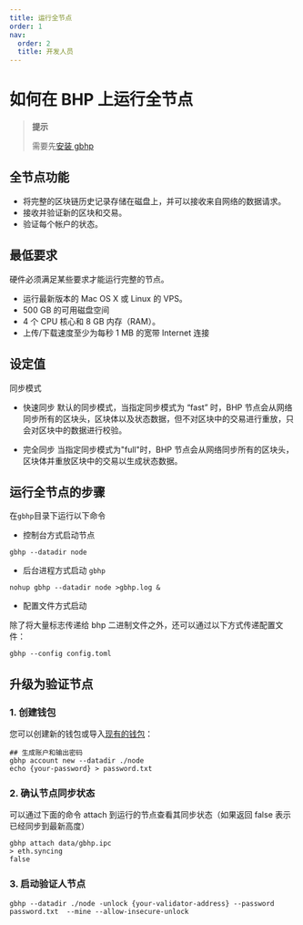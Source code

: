 ```yaml
---
title: 运行全节点
order: 1
nav:
  order: 2
  title: 开发人员
---
```


# 如何在 BHP 上运行全节点

> **提示**
>
> 需要先[安装 gbhp](/zh-CN/developer/install)

## 全节点功能

- 将完整的区块链历史记录存储在磁盘上，并可以接收来自网络的数据请求。
- 接收并验证新的区块和交易。
- 验证每个帐户的状态。

## 最低要求

硬件必须满足某些要求才能运行完整的节点。

- 运行最新版本的 Mac OS X 或 Linux 的 VPS。
- 500 GB 的可用磁盘空间
- 4 个 CPU 核心和 8 GB 内存（RAM）。
- 上传/下载速度至少为每秒 1 MB 的宽带 Internet 连接

## 设定值

同步模式

- 快速同步
  默认的同步模式，当指定同步模式为 “fast” 时，BHP 节点会从网络同步所有的区块头，区块体以及状态数据，但不对区块中的交易进行重放，只会对区块中的数据进行校验。

- 完全同步
  当指定同步模式为"full"时，BHP 节点会从网络同步所有的区块头，区块体并重放区块中的交易以生成状态数据。

## 运行全节点的步骤

在`gbhp`目录下运行以下命令

- 控制台方式启动节点

```shell
gbhp --datadir node
```

- 后台进程方式启动 `gbhp`

```shell
nohup gbhp --datadir node >gbhp.log &
```

- 配置文件方式启动

除了将大量标志传递给 bhp 二进制文件之外，还可以通过以下方式传递配置文件：

```shell
gbhp --config config.toml
```

## 升级为验证节点

### 1. 创建钱包

您可以创建新的钱包或导入[现有的钱包]()：

```shell
## 生成账户和输出密码
gbhp account new --datadir ./node
echo {your-password} > password.txt
```

### 2. 确认节点同步状态

可以通过下面的命令 attach 到运行的节点查看其同步状态（如果返回 false 表示已经同步到最新高度）

```shell
gbhp attach data/gbhp.ipc
> eth.syncing
false
```

### 3. 启动验证人节点

```shell
gbhp --datadir ./node -unlock {your-validator-address} --password password.txt  --mine --allow-insecure-unlock
```
